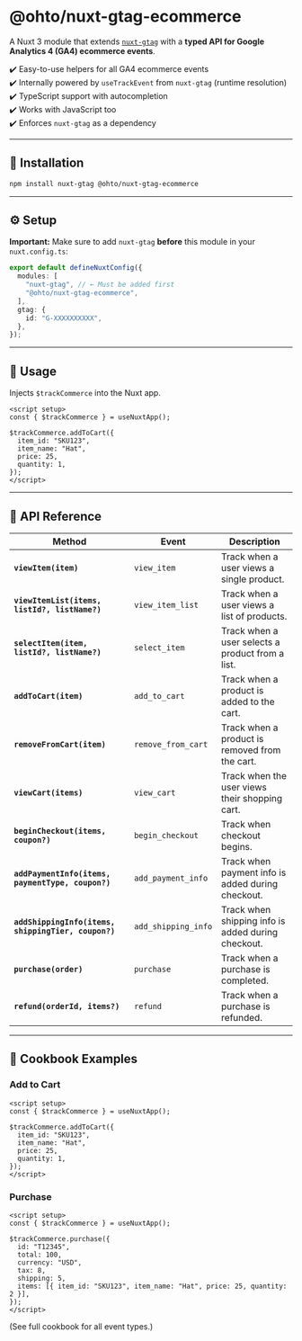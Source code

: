 # @ohto/nuxt-gtag-ecommerce

A Nuxt 3 module that extends [`nuxt-gtag`](https://nuxt.com/modules/gtag) with a **typed API for Google Analytics 4 (GA4) ecommerce events**.

✔️ Easy-to-use helpers for all GA4 ecommerce events  
✔️ Internally powered by `useTrackEvent` from `nuxt-gtag` (runtime resolution)  
✔️ TypeScript support with autocompletion  
✔️ Works with JavaScript too  
✔️ Enforces `nuxt-gtag` as a dependency

---

## 🚀 Installation

```bash
npm install nuxt-gtag @ohto/nuxt-gtag-ecommerce
```

---

## ⚙️ Setup

**Important:** Make sure to add `nuxt-gtag` **before** this module in your `nuxt.config.ts`:

```ts
export default defineNuxtConfig({
  modules: [
    "nuxt-gtag", // ← Must be added first
    "@ohto/nuxt-gtag-ecommerce",
  ],
  gtag: {
    id: "G-XXXXXXXXXX",
  },
});
```

---

## 📖 Usage

Injects `$trackCommerce` into the Nuxt app.

```vue
<script setup>
const { $trackCommerce } = useNuxtApp();

$trackCommerce.addToCart({
  item_id: "SKU123",
  item_name: "Hat",
  price: 25,
  quantity: 1,
});
</script>
```

---

## 🛒 API Reference

| Method                                              | Event               | Description                                        |
| --------------------------------------------------- | ------------------- | -------------------------------------------------- |
| **`viewItem(item)`**                                | `view_item`         | Track when a user views a single product.          |
| **`viewItemList(items, listId?, listName?)`**       | `view_item_list`    | Track when a user views a list of products.        |
| **`selectItem(item, listId?, listName?)`**          | `select_item`       | Track when a user selects a product from a list.   |
| **`addToCart(item)`**                               | `add_to_cart`       | Track when a product is added to the cart.         |
| **`removeFromCart(item)`**                          | `remove_from_cart`  | Track when a product is removed from the cart.     |
| **`viewCart(items)`**                               | `view_cart`         | Track when the user views their shopping cart.     |
| **`beginCheckout(items, coupon?)`**                 | `begin_checkout`    | Track when checkout begins.                        |
| **`addPaymentInfo(items, paymentType, coupon?)`**   | `add_payment_info`  | Track when payment info is added during checkout.  |
| **`addShippingInfo(items, shippingTier, coupon?)`** | `add_shipping_info` | Track when shipping info is added during checkout. |
| **`purchase(order)`**                               | `purchase`          | Track when a purchase is completed.                |
| **`refund(orderId, items?)`**                       | `refund`            | Track when a purchase is refunded.                 |

---

## 🍳 Cookbook Examples

### Add to Cart

```vue
<script setup>
const { $trackCommerce } = useNuxtApp();

$trackCommerce.addToCart({
  item_id: "SKU123",
  item_name: "Hat",
  price: 25,
  quantity: 1,
});
</script>
```

### Purchase

```vue
<script setup>
const { $trackCommerce } = useNuxtApp();

$trackCommerce.purchase({
  id: "T12345",
  total: 100,
  currency: "USD",
  tax: 8,
  shipping: 5,
  items: [{ item_id: "SKU123", item_name: "Hat", price: 25, quantity: 2 }],
});
</script>
```

(See full cookbook for all event types.)
